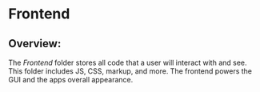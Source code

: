 # Frontend

## Overview:

The *Frontend* folder stores all code that a user will interact with and see. This folder includes JS, CSS, markup, and more. The frontend powers the GUI and the apps overall appearance.
